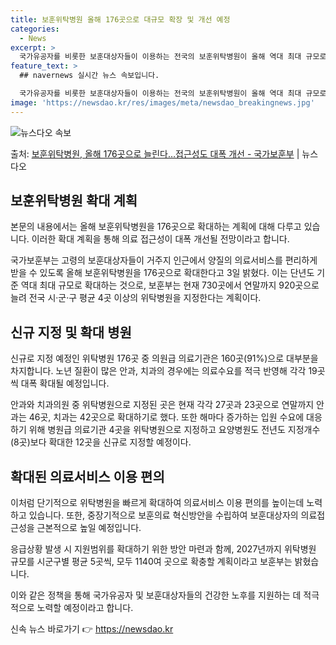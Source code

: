 ```yaml
---
title: 보훈위탁병원 올해 176곳으로 대규모 확장 및 개선 예정
categories:
  - News
excerpt: >
  국가유공자를 비롯한 보훈대상자들이 이용하는 전국의 보훈위탁병원이 올해 역대 최대 규모로 신규 지정돼 의료 접…
feature_text: >
  ## navernews 실시간 뉴스 속보입니다.

  국가유공자를 비롯한 보훈대상자들이 이용하는 전국의 보훈위탁병원이 올해 역대 최대 규모로 신규 지정돼 의료 접…
image: 'https://newsdao.kr/res/images/meta/newsdao_breakingnews.jpg'
---
```


![뉴스다오 속보](https://newsdao.kr/res/images/meta/newsdao_breakingnews.jpg)

<p>출처: <a href="https://newsdao.kr/3497" rel="dofollow">보훈위탁병원, 올해 176곳으로 늘린다…접근성도 대폭 개선 - 국가보훈부</a> | 뉴스다오</p>

<h2 data-ke-size="size26">보훈위탁병원 확대 계획</h2>
본문의 내용에서는 올해 보훈위탁병원을 176곳으로 확대하는 계획에 대해 다루고 있습니다. 이러한 확대 계획을 통해 의료 접근성이 대폭 개선될 전망이라고 합니다.

<p data-ke-size="size16">국가보훈부는 고령의 보훈대상자들이 거주지 인근에서 양질의 의료서비스를 편리하게 받을 수 있도록 올해 보훈위탁병원을 176곳으로 확대한다고 3일 밝혔다. 이는 단년도 기준 역대 최대 규모로 확대하는 것으로, 보훈부는 현재 730곳에서 연말까지 920곳으로 늘려 전국 시·군·구 평균 4곳 이상의 위탁병원을 지정한다는 계획이다.</p>

<h2 data-ke-size="size26">신규 지정 및 확대 병원</h2>
신규로 지정 예정인 위탁병원 176곳 중 의원급 의료기관은 160곳(91%)으로 대부분을 차지합니다. 노년 질환이 많은 안과, 치과의 경우에는 의료수요를 적극 반영해 각각 19곳씩 대폭 확대될 예정입니다.

<p data-ke-size="size16">안과와 치과의원 중 위탁병원으로 지정된 곳은 현재 각각 27곳과 23곳으로 연말까지 안과는 46곳, 치과는 42곳으로 확대하기로 했다. 또한 해마다 증가하는 입원 수요에 대응하기 위해 병원급 의료기관 4곳을 위탁병원으로 지정하고 요양병원도 전년도 지정개수(8곳)보다 확대한 12곳을 신규로 지정할 예정이다.</p>

<h2 data-ke-size="size26">확대된 의료서비스 이용 편의</h2>
이처럼 단기적으로 위탁병원을 빠르게 확대하여 의료서비스 이용 편의를 높이는데 노력하고 있습니다. 또한, 중장기적으로 보훈의료 혁신방안을 수립하여 보훈대상자의 의료접근성을 근본적으로 높일 예정입니다.

<p data-ke-size="size16">응급상황 발생 시 지원범위를 확대하기 위한 방안 마련과 함께, 2027년까지 위탁병원 규모를 시군구별 평균 5곳씩, 모두 1140여 곳으로 확충할 계획이라고 보훈부는 밝혔습니다.</p>

이와 같은 정책을 통해 국가유공자 및 보훈대상자들의 건강한 노후를 지원하는 데 적극적으로 노력할 예정이라고 합니다. 

신속 뉴스 바로가기 👉 <a href="https://newsdao.kr" rel="dofollow">https://newsdao.kr</a>


